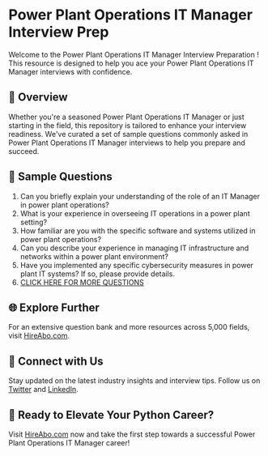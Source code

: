 # Power Plant Operations IT Manager Interview Prep

Welcome to the Power Plant Operations IT Manager Interview Preparation ! This resource is designed to help you ace your Power Plant Operations IT Manager interviews with confidence.

## 🚀 Overview

Whether you're a seasoned Power Plant Operations IT Manager or just starting in the field, this repository is tailored to enhance your interview readiness. We've curated a set of sample questions commonly asked in Power Plant Operations IT Manager interviews to help you prepare and succeed.

## 📝 Sample Questions

1. Can you briefly explain your understanding of the role of an IT Manager in power plant operations?
2. What is your experience in overseeing IT operations in a power plant setting?
3. How familiar are you with the specific software and systems utilized in power plant operations?
4. Can you describe your experience in managing IT infrastructure and networks within a power plant environment?
5. Have you implemented any specific cybersecurity measures in power plant IT systems? If so, please provide details.
6. [CLICK HERE FOR MORE QUESTIONS](https://hireabo.com/job/20_4_43/Power%20Plant%20Operations%20IT%20Manager)

## 🌐 Explore Further

For an extensive question bank and more resources across 5,000 fields, visit [HireAbo.com](https://www.hireabo.com).

## 📱 Connect with Us

Stay updated on the latest industry insights and interview tips. Follow us on [Twitter](https://twitter.com/hireabo) and [LinkedIn](https://www.linkedin.com/in/hire-abo-3609972a8/).

## 🚀 Ready to Elevate Your Python Career?

Visit [HireAbo.com](https://www.hireabo.com) now and take the first step towards a successful Power Plant Operations IT Manager career!